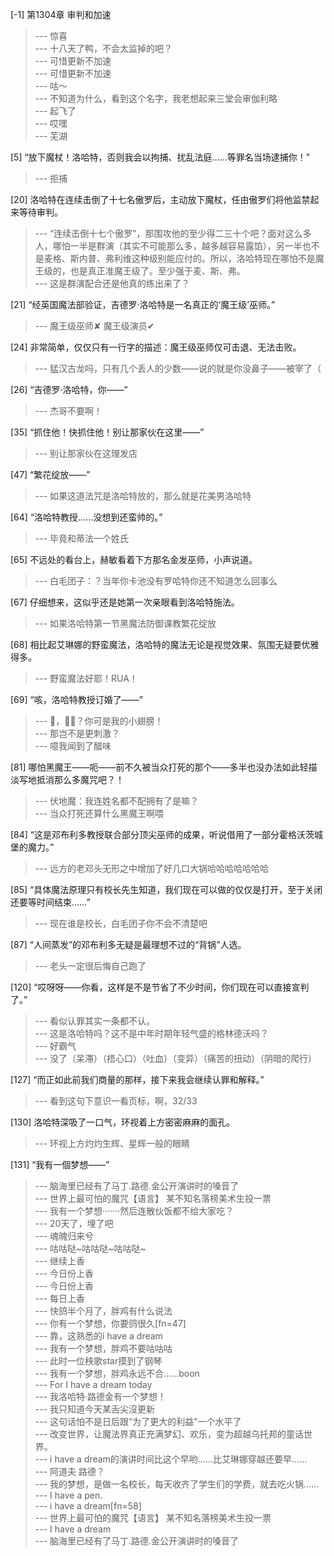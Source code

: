 
[-1] 第1304章 审判和加速
>--- 惊喜<br>
>--- 十八天了鸭，不会太监掉的吧？<br>
>--- 可惜更新不加速<br>
>--- 可惜更新不加速<br>
>--- 咕～<br>
>--- 不知道为什么，看到这个名字，我老想起来三堂会审伽利略<br>
>--- 起飞了<br>
>--- 哎嘿<br>
>--- 芜湖<br>

[5] “放下魔杖！洛哈特，否则我会以拘捕、扰乱法庭……等罪名当场逮捕你！”
>--- 拒捕<br>

[20] 洛哈特在连续击倒了十七名傲罗后，主动放下魔杖，任由傲罗们将他监禁起来等待审判。
>--- “连续击倒十七个傲罗”，那围攻他的至少得二三十个吧？面对这么多人，哪怕一半是群演（其实不可能那么多，越多越容易露馅），另一半也不是麦格、斯内普、弗利维这种级别能应付的。所以，洛哈特现在哪怕不是魔王级的，也是真正准魔王级了。至少强于麦、斯、弗。<br>
>--- 这是群演配合还是他真的练出来了？<br>

[21] “经英国魔法部验证，吉德罗·洛哈特是一名真正的‘魔王级’巫师。”
>--- 魔王级巫师✘
魔王级演员✔<br>

[24] 非常简单，仅仅只有一行字的描述：魔王级巫师仅可击退、无法击败。
>--- 猛汉古龙吗，只有几个丢人的少数——说的就是你没鼻子——被宰了（<br>

[26] “吉德罗·洛哈特，你——”
>--- 杰哥不要啊！<br>

[35] “抓住他！快抓住他！别让那家伙在这里——”
>--- 别让那家伙在这理发店<br>

[47] “繁花绽放——”
>--- 如果这道法咒是洛哈特放的，那么就是花美男洛哈特<br>

[64] “洛哈特教授……没想到还蛮帅的。”
>--- 毕竟和蒂法一个姓氏<br>

[65] 不远处的看台上，赫敏看着下方那名金发巫师，小声说道。
>--- 白毛团子：？当年你卡池没有罗哈特你还不知道怎么回事么<br>

[67] 仔细想来，这似乎还是她第一次亲眼看到洛哈特施法。
>--- 如果洛哈特第一节黑魔法防御课教繁花绽放<br>

[68] 相比起艾琳娜的野蛮魔法，洛哈特的魔法无论是视觉效果、氛围无疑要优雅得多。
>--- 野蛮魔法好耶！RUA！<br>

[69] “咳，洛哈特教授订婚了——”
>--- 😤，🤔🍑？你可是我的小翅膀！<br>
>--- 那岂不是更刺激？<br>
>--- 噫我闻到了醋味<br>

[81] 哪怕黑魔王——呃——前不久被当众打死的那个——多半也没办法如此轻描淡写地抵消那么多魔咒吧？！
>--- 伏地魔：我连姓名都不配拥有了是嘛？<br>
>--- 当众打死还算什么黑魔王啊喂<br>

[84] “这是邓布利多教授联合部分顶尖巫师的成果，听说借用了一部分霍格沃茨城堡的魔力。”
>--- 远方的老邓头无形之中增加了好几口大锅哈哈哈哈哈哈哈<br>

[85] “具体魔法原理只有校长先生知道，我们现在可以做的仅仅是打开，至于关闭还要等时间结束……”
>--- 现在谁是校长，白毛团子你不会不清楚吧<br>

[87] “人间蒸发”的邓布利多无疑是最理想不过的“背锅”人选。
>--- 老头一定很后悔自己跑了<br>

[120] “哎呀呀——你看，这样是不是节省了不少时间，你们现在可以直接宣判了。”
>--- 看似认罪其实一条都不认。<br>
>--- 这是洛哈特吗？这不是中年时期年轻气盛的格林德沃吗？<br>
>--- 好霸气<br>
>--- 没了（呆滞）（捂心口）（吐血）（变异）（痛苦的扭动）（阴暗的爬行）<br>

[127] “而正如此前我们商量的那样，接下来我会继续认罪和解释。”
>--- 看到这句下意识一看页标，啊，32/33<br>

[130] 洛哈特深吸了一口气，环视着上方密密麻麻的面孔。
>--- 环视上方灼灼生辉、星辉一般的眼睛<br>

[131] “我有一個梦想——”
>--- 脑海里已经有了马丁.路德.金公开演讲时的嗓音了<br>
>--- 世界上最可怕的魔咒【语言】
某不知名落榜美术生投一票<br>
>--- 我有一个梦想·······然后连散伙饭都不给大家吃？<br>
>--- 20天了，埋了吧<br>
>--- 魂魄归来兮<br>
>--- 咕咕哒~咕咕哒~咕咕哒~<br>
>--- 继续上香<br>
>--- 今日份上香<br>
>--- 今日份上香<br>
>--- 每日上香<br>
>--- 快鸽半个月了，胖鸡有什么说法<br>
>--- 你有一个梦想，你要鸽很久[fn=47]<br>
>--- 靠，这熟悉的i have a dream<br>
>--- 我有一个梦想，胖鸡不要咕咕咕<br>
>--- 此时一位秧歌star摸到了钢琴<br>
>--- 我有一个梦想，胖鸡永远不合……boon<br>
>--- For I have a dream today<br>
>--- 我洛哈特·路德金有一个梦想！<br>
>--- 我只知道今天某舌尖沒更新<br>
>--- 这句话怕不是日后跟“为了更大的利益”一个水平了<br>
>--- 改变世界，让魔法界真正充满梦幻、欢乐，变为超越乌托邦的童话世界。<br>
>--- i have a dream的演讲时间比这个早哟……比艾琳娜穿越还要早……<br>
>--- 阿道夫 路德？<br>
>--- 我的梦想，是做一名校长，每天收齐了学生们的学费，就去吃火锅……<br>
>--- I have a pen.<br>
>--- i have a dream[fn=58]<br>
>--- 世界上最可怕的魔咒【语言】
某不知名落榜美术生投一票<br>
>--- I have a dream<br>
>--- 脑海里已经有了马丁.路德.金公开演讲时的嗓音了<br>
